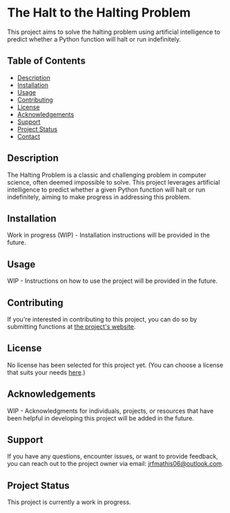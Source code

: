 # The Halt to the Halting Problem

This project aims to solve the halting problem using artificial intelligence to predict whether a Python function will halt or run indefinitely.

## Table of Contents
- [Description](#description)
- [Installation](#installation)
- [Usage](#usage)
- [Contributing](#contributing)
- [License](#license)
- [Acknowledgements](#acknowledgements)
- [Support](#support)
- [Project Status](#project-status)
- [Contact](#contact)

## Description

The Halting Problem is a classic and challenging problem in computer science, often deemed impossible to solve. This project leverages artificial intelligence to predict whether a given Python function will halt or run indefinitely, aiming to make progress in addressing this problem.

## Installation

Work in progress (WIP) - Installation instructions will be provided in the future.

## Usage

WIP - Instructions on how to use the project will be provided in the future.

## Contributing

If you're interested in contributing to this project, you can do so by submitting functions at [the project's website](https://jrfm2006.pythonanywhere.com/).

## License

No license has been selected for this project yet. (You can choose a license that suits your needs [here](https://choosealicense.com/).)

## Acknowledgements

WIP - Acknowledgments for individuals, projects, or resources that have been helpful in developing this project will be added in the future.

## Support

If you have any questions, encounter issues, or want to provide feedback, you can reach out to the project owner via email: jrfmathis06@outlook.com.

## Project Status

This project is currently a work in progress.

